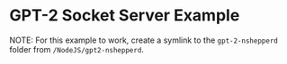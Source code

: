 # GPT-2 Socket Server Example

NOTE: For this example to work, create a symlink to the `gpt-2-nshepperd` folder
from `/NodeJS/gpt2-nshepperd`.
